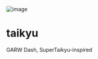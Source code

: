 ![image](https://github.com/user-attachments/assets/b664f7a2-16a6-483b-a3b0-871461a2c96e)

# taikyu
 GARW Dash, SuperTaikyu-inspired
